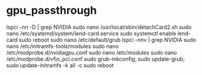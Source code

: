 # gpu_passthrough
lspci -nn -D | grep NVIDIA
sudo nano  /usr/local/sbin/detachCard2.sh
sudo nano /etc/systemd/system/lend-card.service
sudo systemctl enable lend-card
sudo reboot
sudo nano /etc/default/grub
lspci -nnv | grep NVIDIA
sudo nano /etc/initramfs-tools/modules
sudo nano /etc/modprobe.d/nvidiagpu.conf
sudo nano /etc/modules
sudo nano /etc/modprobe.d/vfio_pci.conf
sudo grub-mkconfig; sudo update-grub; sudo update-initramfs -k all -c
sudo reboot
